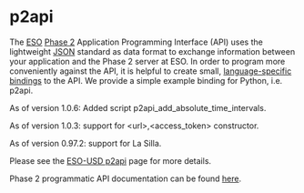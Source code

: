 # p2api

The [ESO](https://www.eso.org/public/) [Phase 2](https://www.eso.org/sci/observing/phase2.html) Application Programming Interface (API) uses the lightweight [JSON](<https://en.wikipedia.org/wiki/JSON>) standard as data format to exchange information between your application and the Phase 2 server at ESO. In order to program more conveniently against the API, it is helpful to create small, [language-specific bindings](<https://en.wikipedia.org/wiki/Language_binding>) to the API. We provide a simple example binding for Python, i.e. p2api.

As of version 1.0.6: Added script p2api_add_absolute_time_intervals.

As of version 1.0.3: support for \<url\>,\<access_token\> constructor.

As of version 0.97.2: support for La Silla.

Please see the [ESO-USD p2api](<http://eso.org/sci/observing/phase2/p2intro/Phase2API.html>) page for more details.

Phase 2 programmatic API documentation can be found [here](<https://www.eso.org/copdemo/apidoc/>).
